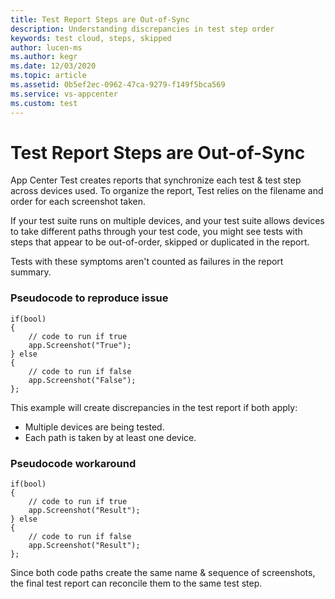 ```yaml
---
title: Test Report Steps are Out-of-Sync 
description: Understanding discrepancies in test step order
keywords: test cloud, steps, skipped
author: lucen-ms
ms.author: kegr
ms.date: 12/03/2020
ms.topic: article
ms.assetid: 0b5ef2ec-0962-47ca-9279-f149f5bca569
ms.service: vs-appcenter
ms.custom: test
---
```


# Test Report Steps are Out-of-Sync
App Center Test creates reports that synchronize each test & test step across devices used. To organize the report, Test relies on the filename and order for each screenshot taken.

If your test suite runs on multiple devices, and your test suite allows devices to take different paths through your test code, you might see tests with steps that appear to be out-of-order, skipped or duplicated in the report. 

Tests with these symptoms aren't counted as failures in the report summary. 

### Pseudocode to reproduce issue
```
if(bool)
{
    // code to run if true
    app.Screenshot("True");
} else 
{
    // code to run if false
    app.Screenshot("False");
};
```

This example will create discrepancies in the test report if both apply:
- Multiple devices are being tested.
- Each path is taken by at least one device.

### Pseudocode workaround
```
if(bool)
{
    // code to run if true
    app.Screenshot("Result");
} else 
{
    // code to run if false
    app.Screenshot("Result");
};
```

Since both code paths create the same name & sequence of screenshots, the final test report can reconcile them to the same test step. 